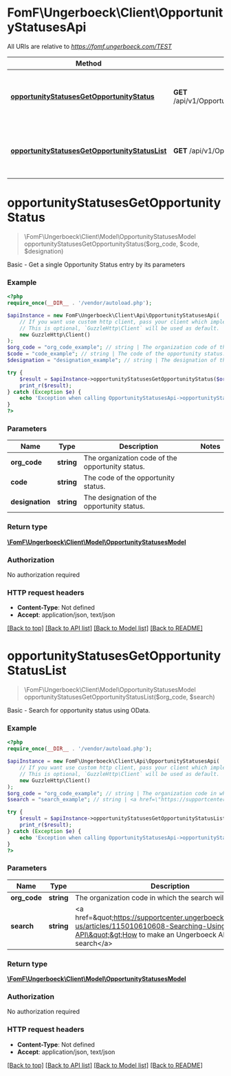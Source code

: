 # FomF\Ungerboeck\Client\OpportunityStatusesApi

All URIs are relative to *https://fomf.ungerboeck.com/TEST*

Method | HTTP request | Description
------------- | ------------- | -------------
[**opportunityStatusesGetOpportunityStatus**](OpportunityStatusesApi.md#opportunityStatusesGetOpportunityStatus) | **GET** /api/v1/OpportunityStatuses/{OrgCode}/{Code}/{Designation} | Basic - Get a single Opportunity Status entry by its parameters
[**opportunityStatusesGetOpportunityStatusList**](OpportunityStatusesApi.md#opportunityStatusesGetOpportunityStatusList) | **GET** /api/v1/OpportunityStatuses/{OrgCode} | Basic - Search for opportunity status using OData.


# **opportunityStatusesGetOpportunityStatus**
> \FomF\Ungerboeck\Client\Model\OpportunityStatusesModel opportunityStatusesGetOpportunityStatus($org_code, $code, $designation)

Basic - Get a single Opportunity Status entry by its parameters

### Example
```php
<?php
require_once(__DIR__ . '/vendor/autoload.php');

$apiInstance = new FomF\Ungerboeck\Client\Api\OpportunityStatusesApi(
    // If you want use custom http client, pass your client which implements `GuzzleHttp\ClientInterface`.
    // This is optional, `GuzzleHttp\Client` will be used as default.
    new GuzzleHttp\Client()
);
$org_code = "org_code_example"; // string | The organization code of the opportunity status.
$code = "code_example"; // string | The code of the opportunity status.
$designation = "designation_example"; // string | The designation of the opportunity status.

try {
    $result = $apiInstance->opportunityStatusesGetOpportunityStatus($org_code, $code, $designation);
    print_r($result);
} catch (Exception $e) {
    echo 'Exception when calling OpportunityStatusesApi->opportunityStatusesGetOpportunityStatus: ', $e->getMessage(), PHP_EOL;
}
?>
```

### Parameters

Name | Type | Description  | Notes
------------- | ------------- | ------------- | -------------
 **org_code** | **string**| The organization code of the opportunity status. |
 **code** | **string**| The code of the opportunity status. |
 **designation** | **string**| The designation of the opportunity status. |

### Return type

[**\FomF\Ungerboeck\Client\Model\OpportunityStatusesModel**](../Model/OpportunityStatusesModel.md)

### Authorization

No authorization required

### HTTP request headers

 - **Content-Type**: Not defined
 - **Accept**: application/json, text/json

[[Back to top]](#) [[Back to API list]](../../README.md#documentation-for-api-endpoints) [[Back to Model list]](../../README.md#documentation-for-models) [[Back to README]](../../README.md)

# **opportunityStatusesGetOpportunityStatusList**
> \FomF\Ungerboeck\Client\Model\OpportunityStatusesModel opportunityStatusesGetOpportunityStatusList($org_code, $search)

Basic - Search for opportunity status using OData.

### Example
```php
<?php
require_once(__DIR__ . '/vendor/autoload.php');

$apiInstance = new FomF\Ungerboeck\Client\Api\OpportunityStatusesApi(
    // If you want use custom http client, pass your client which implements `GuzzleHttp\ClientInterface`.
    // This is optional, `GuzzleHttp\Client` will be used as default.
    new GuzzleHttp\Client()
);
$org_code = "org_code_example"; // string | The organization code in which the search will take place
$search = "search_example"; // string | <a href=\"https://supportcenter.ungerboeck.com/hc/en-us/articles/115010610608-Searching-Using-the-API\">How to make an Ungerboeck API search</a>

try {
    $result = $apiInstance->opportunityStatusesGetOpportunityStatusList($org_code, $search);
    print_r($result);
} catch (Exception $e) {
    echo 'Exception when calling OpportunityStatusesApi->opportunityStatusesGetOpportunityStatusList: ', $e->getMessage(), PHP_EOL;
}
?>
```

### Parameters

Name | Type | Description  | Notes
------------- | ------------- | ------------- | -------------
 **org_code** | **string**| The organization code in which the search will take place |
 **search** | **string**| &lt;a href&#x3D;\&quot;https://supportcenter.ungerboeck.com/hc/en-us/articles/115010610608-Searching-Using-the-API\&quot;&gt;How to make an Ungerboeck API search&lt;/a&gt; |

### Return type

[**\FomF\Ungerboeck\Client\Model\OpportunityStatusesModel**](../Model/OpportunityStatusesModel.md)

### Authorization

No authorization required

### HTTP request headers

 - **Content-Type**: Not defined
 - **Accept**: application/json, text/json

[[Back to top]](#) [[Back to API list]](../../README.md#documentation-for-api-endpoints) [[Back to Model list]](../../README.md#documentation-for-models) [[Back to README]](../../README.md)

